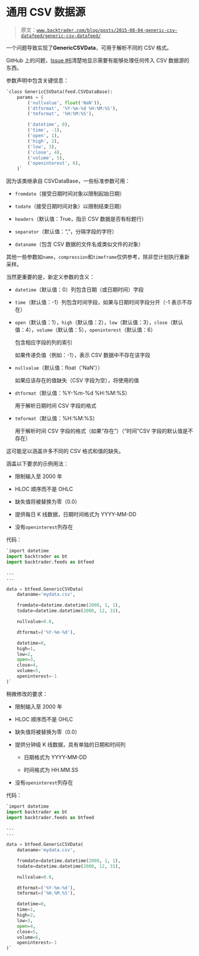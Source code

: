 # 通用 CSV 数据源

> 原文：[`www.backtrader.com/blog/posts/2015-08-04-generic-csv-datafeed/generic-csv-datafeed/`](https://www.backtrader.com/blog/posts/2015-08-04-generic-csv-datafeed/generic-csv-datafeed/)

一个问题导致实现了**GenericCSVData**，可用于解析不同的 CSV 格式。

GitHub 上的问题，[Issue #6](https://github.com/mementum/backtrader/issues/6)清楚地显示需要有能够处理任何传入 CSV 数据源的东西。

参数声明中包含关键信息：

```py
`class GenericCSVData(feed.CSVDataBase):
    params = (
        ('nullvalue', float('NaN')),
        ('dtformat', '%Y-%m-%d %H:%M:%S'),
        ('tmformat', '%H:%M:%S'),

        ('datetime', 0),
        ('time', -1),
        ('open', 1),
        ('high', 2),
        ('low', 3),
        ('close', 4),
        ('volume', 5),
        ('openinterest', 6),
    )` 
```

因为该类继承自 CSVDataBase，一些标准参数可用：

+   `fromdate`（接受日期时间对象以限制起始日期）

+   `todate`（接受日期时间对象）以限制结束日期）

+   `headers`（默认值：True，指示 CSV 数据是否有标题行）

+   `separator`（默认值：“,”，分隔字段的字符）

+   `dataname`（包含 CSV 数据的文件名或类似文件的对象）

其他一些参数如`name`，`compression`和`timeframe`仅供参考，除非您计划执行重新采样。

当然更重要的是，新定义参数的含义：

+   `datetime`（默认值：0）列包含日期（或日期时间）字段

+   `time`（默认值：-1）列包含时间字段，如果与日期时间字段分开（-1 表示不存在）

+   `open`（默认值：1），`high`（默认值：2），`low`（默认值：3），`close`（默认值：4），`volume`（默认值：5），`openinterest`（默认值：6）

    包含相应字段的列的索引

    如果传递负值（例如：-1），表示 CSV 数据中不存在该字段

+   `nullvalue`（默认值：float（'NaN'））

    如果应该存在的值缺失（CSV 字段为空），将使用的值

+   `dtformat`（默认值：%Y-%m-%d %H:%M:%S）

    用于解析日期时间 CSV 字段的格式

+   `tmformat`（默认值：%H:%M:%S）

    用于解析时间 CSV 字段的格式（如果“存在”）（“时间”CSV 字段的默认值是不存在）

这可能足以涵盖许多不同的 CSV 格式和值的缺失。

涵盖以下要求的示例用法：

+   限制输入至 2000 年

+   HLOC 顺序而不是 OHLC

+   缺失值将被替换为零（0.0）

+   提供每日 K 线数据，日期时间格式为 YYYY-MM-DD

+   没有`openinterest`列存在

代码：

```py
`import datetime
import backtrader as bt
import backtrader.feeds as btfeed

...
...

data = btfeed.GenericCSVData(
    dataname='mydata.csv',

    fromdate=datetime.datetime(2000, 1, 1),
    todate=datetime.datetime(2000, 12, 31),

    nullvalue=0.0,

    dtformat=('%Y-%m-%d'),

    datetime=0,
    high=1,
    low=2,
    open=3,
    close=4,
    volume=5,
    openinterest=-1
)` 
```

稍微修改的要求：

+   限制输入至 2000 年

+   HLOC 顺序而不是 OHLC

+   缺失值将被替换为零（0.0）

+   提供分钟级 K 线数据，具有单独的日期和时间列

    +   日期格式为 YYYY-MM-DD

    +   时间格式为 HH.MM.SS

+   没有`openinterest`列存在

代码：

```py
`import datetime
import backtrader as bt
import backtrader.feeds as btfeed

...
...

data = btfeed.GenericCSVData(
    dataname='mydata.csv',

    fromdate=datetime.datetime(2000, 1, 1),
    todate=datetime.datetime(2000, 12, 31),

    nullvalue=0.0,

    dtformat=('%Y-%m-%d'),
    tmformat=('%H.%M.%S'),

    datetime=0,
    time=1,
    high=2,
    low=3,
    open=4,
    close=5,
    volume=6,
    openinterest=-1
)` 
```
